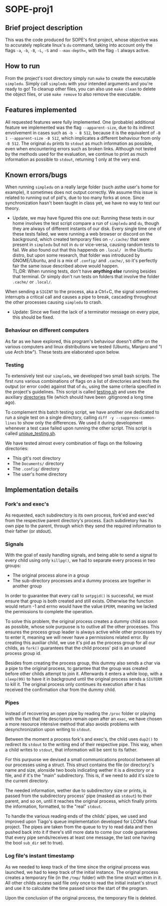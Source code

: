 # SOPE-proj1

## Brief project description

This was the code produced for SOPE's first project, whose objective was to accurately replicate linux's `du` command, taking into account only the flags `-a`, `-b`, `-B`, `-L`, `-S` and `--max-depth=`, with the flag `-l` always active.

## How to run

From the project's root directory simply run `make` to create the executable `simpledu`. Simply call `simpledu` with your intended arguments and you're ready to go!
To cleanup other files, you can also use `make clean` to delete the object files, or use `make remove` to also remove the executable.

## Features implemented

All requested features were fully implemented.
One (probable) additional feature we implemented was the flag `--apparent-size`, due to its indirect envolvement in cases such as `-b - B 512`, because it is the equivalent of `-B 1 --apparent-size -B 512`, which implicates a different behaviour from only `-B 512`.
The original `du` prints to `stdout` as much information as possible, even when encountering errors such as broken links. Although not tested by the methods used for the evaluation, we continue to print as much information as possible to `stdout`, returning 1 only at the very end.

## Known errors/bugs

When running `simpledu` on a really large folder (such asthe user's home for example), it sometimes does not output correctly. We assume this issue is related to running out of pid's, due to too many forks at once. Since synchronization hasn't been taught in class yet, we have no way to test our theory.
- Update, we may have figured this one out: Running these tests in our home involves the test script compare a run of `simpledu` and `du`, though they are always of different instants of our disk. Every single time one of these tests failed, we were running a web browser or discord on the background, which created temporary files on `~/.cache/` that were present in `simpledu` but not in `du` or vice-versa, causing random tests to fail. We also found out that this happends on `.local/ ` in the Ubuntu distro, but upon some research, that folder was introduced by GNOME/Ubuntu, and is a mix of `.config/` and `.cache/`, so it's perfectly fair the same issue described above would happen.   
TL;DR: When running tests, don't have ***anything else*** running besides that terminal. Or simply don't run tests on folders that involve the folder `.cache/` or `.local/`.

When sending a `SIGINT` to the process, aka a Ctrl+C, the signal sometimes interrupts a critical call and causes a pipe to break, cascading throughout the other processes causing `simpledu` to crash.
- Update: Since we fixed the lack of a terminator message on every pipe,  this should be fixed. 

### Behaviour on different computers

As far as we have explored, this program's behaviour doesn't differ on the various computers and linux distributions we tested (Ubuntu, Manjaro and "I use Arch btw"). These tests are elaborated upon below.

### Testing

To extensively test our `simpledu`, we developed two small bash scripts. The first runs various combinations of flags on a list of directories and tests the output (or error code) against that of `du`, using the same criteria specified in the project's guidelines. This script is called [testing.sh](src/testing.sh) and uses the auxiliary [directories](src/directories_to_test.txt) file (which should have been .gitignored a long time ago).

To complement this batch testing script, we have another one dedicated to run a single test on a single directory, calling `diff -y --suppress-common-lines` to show only the differences. We used it during development whenever a test case failed upon running the other script. This script is called [unique_testing.sh](src/unique_testing.sh).

We have tested almost every combination of flags on the following directories:
- This git's root directory
- The `Documents/` directory
- The `.config/` directory
- The user's home directory

## Implementation details

### Fork's and exec's

As requested, each subdirectory is its own process, fork'ed and exec'ed from the respective parent directory's process. Each subdiretory has its own pipe to the parent, through which they send the required information to their father (or stdout).

### Signals

With the goal of easily handling signals, and being able to send a signal to every child using only `killpg()`, we had to separate every process in two groups:
- The original process alone in a group
- The sub-directory processes and a dummy process are together in another group

In order to guarantee that every call to `setpgid()` is successful, we must ensure that group is both created and still exists. Otherwise the function would return -1 and errno would have the value `EPERM`, meaning we lacked the permissions to complete the operation.

To solve this problem, the original process creates a dummy child as soon as possible, whose sole purpuose is to outlive all the other processes. This ensures the process group leader is always active while other processes try to enter it, meaning we will never have a permissions related error. By creating this auxiliar child, we use it's pid as the process group for all our childs, as `fork()` guarantees that the child process' pid is an unused process group id.

Besides from creating the process group, this dummy also sends a char via a pipe to the original process, to garantee that the group was created before other childs attempt to join it. Afterwards it enters a while loop, with a `sleep(99)` to have it in background until the original process sends a `SIGTERM` to kill it. The original process only continues its execution after it has received the confirmation char from the dummy child.

### Pipes

Instead of recovering an open pipe by reading the `/proc` folder or playing with the fact that file descriptors remain open after an `exec`, we have chosen a more resource intensive method that also avoids problems with desynchronization upon writing to `stdout`.

Between the moment a process fork's and exec's, the child uses `dup2()` to  redirect its `stdout` to the writing end of their respective pipe. This way, when a child writes to `stdout`, that information will be sent to its father.

For this purpuose we devised a small communications protocol between all our processes using a struct. This struct contains the file (or directory)'s name and size, alonside two bools indicating wether it is a directory or a file, and if it's the "main" subdirectory. This is, if we need to add it's size to the current directory.

The needed information, wether due to subdirectory size or prints, is passed from the subdirectory process' pipe (masked as `stdout`) to their parent, and so on, until it reaches the original process, which finally prints the information, formatted, to the "real" `stdout`.

To handle the various reading ends of the childs' pipes, we used and improved upon Tiago's queue implementation developed for LCOM's final project. The pipes are taken from the queue to try to read data and then pushed back into it if there's still more data to come (our code guarantees that every pipe sends/receives at least one message, the last one having the bool `sub_dir` set to true).

### Log file's instant timestamp

As we needed to keep track of the time since the original process was launched, we had to keep track of the initial instance. The original process creates a temporary file (in the `/tmp/` folder) with the time struct written in it. All other childs access said file only once to read the initial instant's struct and use it to calculate the time passed since the start of the program.

Upon the conclusion of the original process, the temporary file is deleted.

